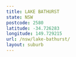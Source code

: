 ```yaml
---
title: LAKE BATHURST
state: NSW
postcode: 2580
latitude: -34.726283
longitude: 149.729215
url: /nsw/lake-bathurst/
layout: suburb
---
```

